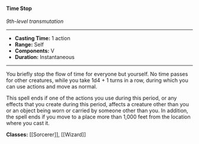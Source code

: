 #### Time Stop
*9th-level transmutation*
___
- **Casting Time:** 1 action
- **Range:** Self
- **Components:** V
- **Duration:** Instantaneous
---
You briefly stop the flow of time for everyone but yourself. No time passes for other creatures, while you take 1d4 + 1 turns in a row, during which you can use actions and move as normal.

This spell ends if one of the actions you use during this period, or any effects that you create during this period, affects a creature other than you or an object being worn or carried by someone other than you. In addition, the spell ends if you move to a place more than 1,000 feet from the location where you cast it.

**Classes:** [[Sorcerer]], [[Wizard]]